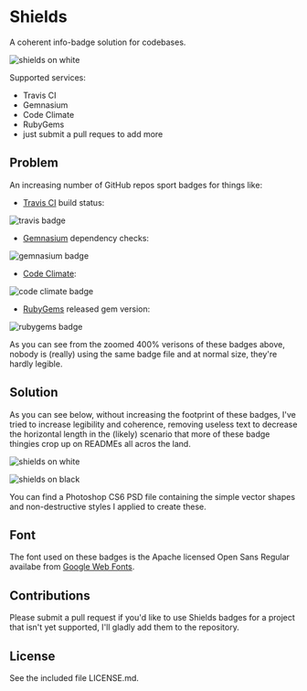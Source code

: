 # Shields

A coherent info-badge solution for codebases.

![shields on white](https://raw.github.com/olivierlacan/shields/master/shields_white.png)

Supported services:
- Travis CI
- Gemnasium
- Code Climate
- RubyGems
- just submit a pull reques to add more

## Problem
An increasing number of GitHub repos sport badges for things like:
- [Travis CI](https://travis-ci.org/) build status: 

![travis badge](http://f.cl.ly/items/2H233M0I0T43313c3h0C/Screen%20Shot%202013-01-30%20at%202.45.30%20AM.png)

- [Gemnasium](https://gemnasium.com/) dependency checks: 

![gemnasium badge](http://f.cl.ly/items/2j1D2R0q2C3s1x2y3k09/Screen%20Shot%202013-01-30%20at%202.46.10%20AM.png)

- [Code Climate](http://codeclimate.com): 

![code climate badge](http://f.cl.ly/items/0H2O1A3q2b3j1D2i0M3j/Screen%20Shot%202013-01-30%20at%202.46.47%20AM.png)

- [RubyGems](http://rubygems.org) released gem version: 

![rubygems badge](http://f.cl.ly/items/443X21151h1V301s2s3a/Screen%20Shot%202013-01-30%20at%202.47.10%20AM.png)

As you can see from the zoomed 400% verisons of these badges above, nobody is (really) using the same badge file and at normal size, they're hardly legible.

## Solution
As you can see below, without increasing the footprint of these badges, I've tried to increase legibility and coherence, removing useless text to decrease the horizontal length in the (likely) scenario that more of these badge thingies crop up on READMEs all acros the land.

![shields on white](https://raw.github.com/olivierlacan/shields/master/shields_white.png)

![shields on black](https://raw.github.com/olivierlacan/shields/master/shields_black.png)

You can find a Photoshop CS6 PSD file containing the simple vector shapes and non-destructive styles I applied to create these. 

## Font
The font used on these badges is the Apache licensed Open Sans Regular availabe from [Google Web Fonts](http://www.google.com/webfonts/specimen/Open+Sans).

## Contributions
Please submit a pull request if you'd like to use Shields badges for a project that isn't yet supported, I'll gladly add them to the repository.

## License
See the included file LICENSE.md.